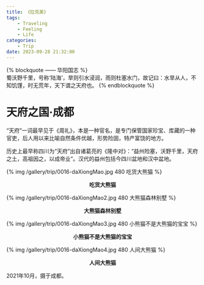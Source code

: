 ```yaml
---
title: 《拉克美》
tags:
    - Traveling
    - Feeling
    - Life
categories:
	- Trip
date: 2023-09-28 21:32:00
---
```


{% blockquote —— 华阳国志 %}  
蜀沃野千里，号称‘陆海’，旱则引水浸润，雨则杜塞水门，故记曰：水旱从人，不知饥馑，时无荒年，天下谓之天府也。
{% endblockquote %} 

<!-- more -->

# 天府之国·成都

“天府”一词最早见于《周礼》，本是一种官名，是专门保管国家珍宝、库藏的一种官吏，后人用以来比喻自然条件优越，形势险固，特产富饶的地方。

历史上最早称四川为“天府”出自诸葛亮的《隆中对》：“益州险塞，沃野千里，天府之土，高祖因之，以成帝业”。汉代的益州包括今四川盆地和汉中盆地。

{% img /gallery/trip/0016-daXiongMao.jpg 480 吃货大熊猫 %}
<p align="center"><b>吃货大熊猫</b></p>

{% img /gallery/trip/0016-daXiongMao2.jpg 480 大熊猫森林别墅 %}
<p align="center"><b>大熊猫森林别墅</b></p>

{% img /gallery/trip/0016-daXiongMao3.jpg 480 小熊猫不是大熊猫的宝宝 %}
<p align="center"><b>小熊猫不是大熊猫的宝宝</b></p>

{% img /gallery/trip/0016-daXiongMao4.jpg 480 人间大熊猫 %}
<p align="center"><b>人间大熊猫</b></p>

2021年10月，摄于成都。